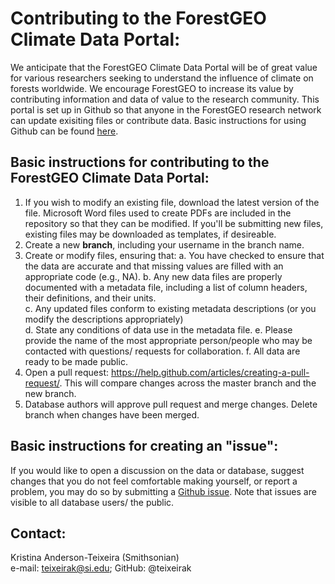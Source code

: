 # Contributing to the ForestGEO Climate Data Portal: 

We anticipate that the ForestGEO Climate Data Portal will be of great value for various researchers seeking to understand the influence of climate on forests worldwide. We encourage ForestGEO to increase its value by contributing information and data of value to the research community. This portal is set up in Github so that anyone in the ForestGEO research network can update exisiting files or contribute data. Basic instructions for using Github can be found [here](https://guides.github.com/activities/hello-world/).

## Basic instructions for contributing to the ForestGEO Climate Data Portal: 
1.	If you wish to modify an existing file, download the latest version of the file. Microsoft Word files used to create PDFs are included in the repository so that they can be modified. If you'll be submitting new files, existing files may be downloaded as templates, if desireable.
2.	Create a new **branch**, including your username in the branch name.  
3.	Create or modify files, ensuring that: 
    a.	You have checked to ensure that the data are accurate and that missing values are filled with an appropriate code (e.g., NA).
    b.  Any new data files are properly documented with a metadata file, including a list of column headers, their definitions, and their units.  
    c.	Any updated files conform to existing metadata descriptions (or you modify the descriptions appropriately)  
    d.	State any conditions of data use in the metadata file.
    e.  Please provide the name of the most appropriate person/people who may be contacted with questions/ requests for collaboration. 
    f.	All data are ready to be made public.   
4.	Open a pull request: https://help.github.com/articles/creating-a-pull-request/. This will compare changes across the master branch and the new branch.  
5.	Database authors will approve pull request and merge changes. Delete branch when changes have been merged.  

## Basic instructions for creating an "issue":
If you would like to open a discussion on the data or database, suggest changes that you do not feel comfortable making yourself, or report a problem, you may do so by submitting a [Github issue](https://help.github.com/articles/creating-an-issue/). Note that issues are visible to all database users/ the public.

## Contact:
Kristina Anderson-Teixeira (Smithsonian)  
e-mail: teixeirak@si.edu; GitHub: @teixeirak
